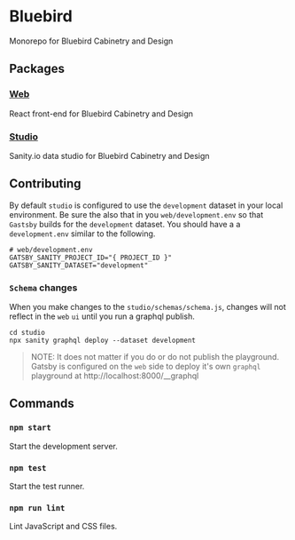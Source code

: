 # Bluebird

Monorepo for Bluebird Cabinetry and Design

## Packages

### [Web](web/README.md)

React front-end for Bluebird Cabinetry and Design

### [Studio](studio/README.md)

Sanity.io data studio for Bluebird Cabinetry and Design

## Contributing

By default `studio` is configured to use the `development` dataset in your local environment. Be sure the also that in you `web/development.env` so that `Gastsby` builds for the `development` dataset. You should have a a `development.env` similar to the following.

```
# web/development.env
GATSBY_SANITY_PROJECT_ID="{ PROJECT_ID }"
GATSBY_SANITY_DATASET="development"
```

### `Schema` changes

When you make changes to the `studio/schemas/schema.js`, changes will not reflect in the `web` `ui` until you run a graphql publish.

```
cd studio
npx sanity graphql deploy --dataset development
```

> NOTE: It does not matter if you do or do not publish the playground. Gatsby is configured on the `web` side to deploy it's own `graphql` playground at http://localhost:8000/__graphql

## Commands

### `npm start`

Start the development server.

### `npm test`

Start the test runner.

### `npm run lint`

Lint JavaScript and CSS files.
